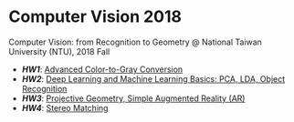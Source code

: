 # Computer Vision 2018
Computer Vision: from Recognition to Geometry @ National Taiwan University (NTU), 2018 Fall

* ***HW1***: [Advanced Color-to-Gray Conversion](https://github.com/fanoping/Computer-Vision/tree/master/hw1)
* ***HW2***: [Deep Learning and Machine Learning Basics: PCA, LDA, Object Recognition](https://github.com/fanoping/Computer-Vision/tree/master/hw2)
* ***HW3***: [Projective Geometry, Simple Augmented Reality (AR)](https://github.com/fanoping/Computer-Vision/tree/master/hw3)
* ***HW4***: [Stereo Matching](https://github.com/fanoping/Computer-Vision/tree/master/hw4)
